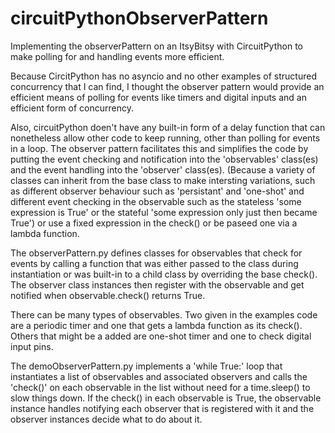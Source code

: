 # circuitPythonObserverPattern
Implementing the observerPattern on an ItsyBitsy with CircuitPython to make polling for and handling events more efficient.

Because CircitPython has no asyncio and no other examples of structured concurrency that I can find, I thought the observer pattern would provide an efficient means of polling for events like timers and digital inputs and an efficient form of concurrency.

Also, circuitPython doen't have any built-in form of a delay function that can nonetheless allow other code to keep running, other than polling for events in a loop. The observer pattern facilitates this and simplifies the code by putting the event checking and notification into the 'observables' class(es) and the event handling into the 'observer' class(es).  (Because a variety of classes can inherit from the base class to make intersting variations, such as different observer behaviour such as 'persistant' and 'one-shot' and different event checking in the observable such as the stateless 'some expression is True' or the stateful 'some expression only just then became True') or use a fixed expression in the check() or be paseed one via a lambda function.

The observerPattern.py defines classes for observables that check for events by calling a function that was either passed to the class during instantiation or was built-in to a child class by overriding the base check().  The observer class instances then register with the observable and get notified when observable.check() returns True.

There can be many types of observables. Two given in the examples code are a periodic  timer and one that gets a lambda function as its check(). Others that might be a added are one-shot timer and one to check digital input pins.

The demoObserverPattern.py implements a 'while True:' loop that instantiates a list of observables and associated observers and calls the 'check()' on each observable in the list without need for a time.sleep() to slow things down. If the check() in each observable is True, the observable instance handles notifying each observer that is registered with it and the observer instances decide what to do about it.
